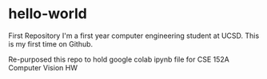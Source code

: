 # hello-world
First Repository 
I'm a first year computer engineering student at UCSD.
This is my first time on Github.

Re-purposed this repo to hold google colab ipynb file for CSE 152A Computer Vision HW
